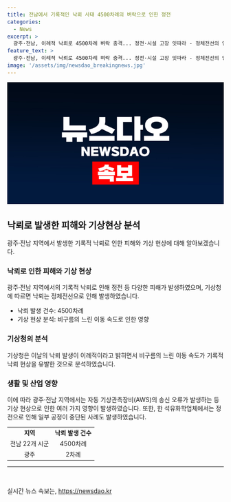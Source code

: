 ```yaml
---
title: 전남에서 기록적인 낙뢰 사태 4500차례의 벼락으로 인한 정전
categories:
  - News
excerpt: >
  광주·전남, 이례적 낙뢰로 4500차례 벼락 충격... 정전·시설 고장 잇따라 - 정체전선의 영향으로 전남지역에서 이례적으로 4500차례의 낙뢰가 관측되었다. 이는 기록적인 현상으로, 비구름의 느린 이동 속도가 원인으로 분석됩니다. 이로 인해 자동 기상관측장비의 송신 오류가 발생하고, 한 석유화학업체에서는 정전으로 일부 공정이 중단되는 등 시설 고장과 관련한 사고가 발생했습니다.
feature_text: >
  광주·전남, 이례적 낙뢰로 4500차례 벼락 충격... 정전·시설 고장 잇따라 - 정체전선의 영향으로 전남지역에서 이례적으로 4500차례의 낙뢰가 관측되었다. 이는 기록적인 현상으로, 비구름의 느린 이동 속도가 원인으로 분석됩니다. 이로 인해 자동 기상관측장비의 송신 오류가 발생하고, 한 석유화학업체에서는 정전으로 일부 공정이 중단되는 등 시설 고장과 관련한 사고가 발생했습니다.
image: '/assets/img/newsdao_breakingnews.jpg'
---
```


<p><img src="/assets/img/newsdao_breakingnews.jpg" alt="implanttips 속보" /></p>

<h2 data-ke-size="size26">낙뢰로 발생한 피해와 기상현상 분석</h2>

<p data-ke-size="size16">광주·전남 지역에서 발생한 기록적 낙뢰로 인한 피해와 기상 현상에 대해 알아보겠습니다.</p>

<h3>낙뢰로 인한 피해와 기상 현상</h3>

<p data-ke-size="size16">광주·전남 지역에서의 기록적 낙뢰로 인해 정전 등 다양한 피해가 발생하였으며, 기상청에 따르면 낙뢰는 정체전선으로 인해 발생하였습니다.</p>

<ul>
  <li>낙뢰 발생 건수: 4500차례</li>
  <li>기상 현상 분석: 비구름의 느린 이동 속도로 인한 영향</li>
</ul>

<h3>기상청의 분석</h3>

<p data-ke-size="size16">기상청은 이날의 낙뢰 발생이 이례적이라고 밝히면서 비구름의 느린 이동 속도가 기록적 낙뢰 현상을 유발한 것으로 분석하였습니다.</p>

<h3>생활 및 산업 영향</h3>

<p data-ke-size="size16">이에 따라 광주·전남 지역에서는 자동 기상관측장비(AWS)의 송신 오류가 발생하는 등 기상 현상으로 인한 여러 가지 영향이 발생하였습니다. 또한, 한 석유화학업체에서는 정전으로 인해 일부 공정이 중단된 사례도 발생하였습니다.</p>

<table>
  <tr>
    <td style="text-align: center; height: 17px;"><b>지역</b></td>
    <td style="text-align: center; height: 17px;"><b>낙뢰 발생 건수</b></td>
  </tr>
  <tr>
    <td style="text-align: center; height: 17px;">전남 22개 시군</td>
    <td style="text-align: center; height: 17px;">4500차례</td>
  </tr>
  <tr>
    <td style="text-align: center; height: 17px;">광주</td>
    <td style="text-align: center; height: 17px;">2차례</td>
  </tr>
</table>

<hr>

<p data-ke-size="size16">&nbsp;</p>
실시간 뉴스 속보는, <a href="https://newsdao.kr" rel="dofollow">https://newsdao.kr</a>


